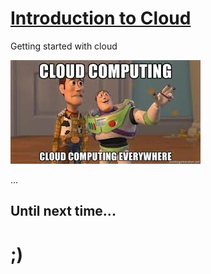 # [Introduction to Cloud](https://www.digitalocean.com/community/tutorials/a-general-introduction-to-cloud-computing)

Getting started with cloud

![Cloud Computing](./Resources/memes/cloudComputing_.jpg)

...

## Until next time...

# ;)
